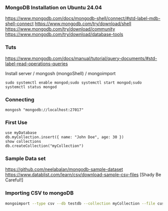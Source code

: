 ### MongoDB Installation on Ubuntu 24.04

https://www.mongodb.com/docs/mongodb-shell/connect/#std-label-mdb-shell-connect
https://www.mongodb.com/try/download/shell
https://www.mongodb.com/try/download/community
https://www.mongodb.com/try/download/database-tools

### Tuts
https://www.mongodb.com/docs/manual/tutorial/query-documents/#std-label-read-operations-queries

Install server / mongosh (mongoShell) / mongoimport 

``` shell
sudo systemctl enable mongod;sudo systemctl start mongod;sudo systemctl status mongod
```

### Connecting 
``` shell
mongosh "mongodb://localhost:27017"
```

### First Use
``` shell
use myDatabase
db.myCollection.insert({ name: "John Doe", age: 30 })
show collections
db.createCollection("myCollection")
```

### Sample Data set
https://github.com/neelabalan/mongodb-sample-dataset <br>
https://www.datablist.com/learn/csv/download-sample-csv-files [Shady Be Careful!]

### Importing CSV to mongoDB
``` bash 
mongoimport --type csv --db testdb --collection myCollection --file customers-500000.csv --headerline
```